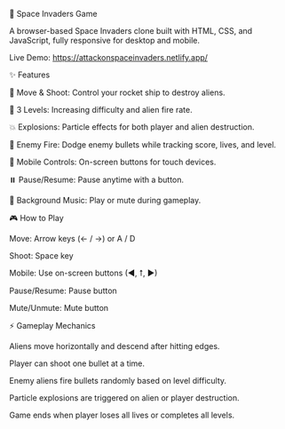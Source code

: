 🚀 Space Invaders Game

A browser-based Space Invaders clone built with HTML, CSS, and JavaScript, fully responsive for desktop and mobile.

Live Demo: https://attackonspaceinvaders.netlify.app/

✨ Features

🚀 Move & Shoot: Control your rocket ship to destroy aliens.

🌌 3 Levels: Increasing difficulty and alien fire rate.

💥 Explosions: Particle effects for both player and alien destruction.

🔫 Enemy Fire: Dodge enemy bullets while tracking score, lives, and level.

📱 Mobile Controls: On-screen buttons for touch devices.

⏸️ Pause/Resume: Pause anytime with a button.

🎵 Background Music: Play or mute during gameplay.

🎮 How to Play

Move: Arrow keys (← / →) or A / D

Shoot: Space key

Mobile: Use on-screen buttons (◀, ⭡, ▶)

Pause/Resume: Pause button

Mute/Unmute: Mute button

⚡ Gameplay Mechanics

Aliens move horizontally and descend after hitting edges.

Player can shoot one bullet at a time.

Enemy aliens fire bullets randomly based on level difficulty.

Particle explosions are triggered on alien or player destruction.

Game ends when player loses all lives or completes all levels.
